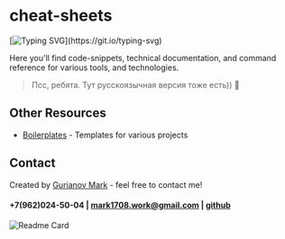 # cheat-sheets



[![Typing SVG](https://readme-typing-svg.demolab.com?font=Fira+Code&duration=4000&pause=500&color=8FFF3B&background=14141400&vCenter=true&multiline=true&width=490&height=70&lines=Hi+there!+%F0%9F%91%8B+;This+is+my+personal+knowledge-base!)](https://git.io/typing-svg)

  

Here you'll find code-snippets, technical documentation, and command reference for various tools, and technologies.

  

> Псс, ребята. Тут русскоязычная версия тоже есть)) 🤫

## Other Resources
-   [Boilerplates](https://github.com/Mark1708/boilerplates) - Templates for various projects

## Contact

Created by [Gurianov Mark](https://mark1708.github.io/) - feel free to contact me!

#### +7(962)024-50-04 | mark1708.work@gmail.com | [github](http://github.com/Mark1708)

  

![Readme Card](https://github-readme-stats.vercel.app/api/pin/?username=mark1708&repo=cheat-sheets&theme=chartreuse-dark&show_icons=true)
